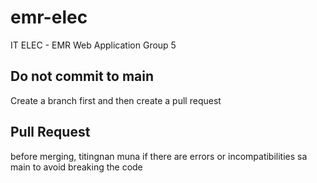 # emr-elec
IT ELEC - EMR Web Application Group 5

## Do not commit to main
Create a branch first and then create a pull request

## Pull Request
before merging, titingnan muna if there are errors or incompatibilities sa main to avoid breaking the code
